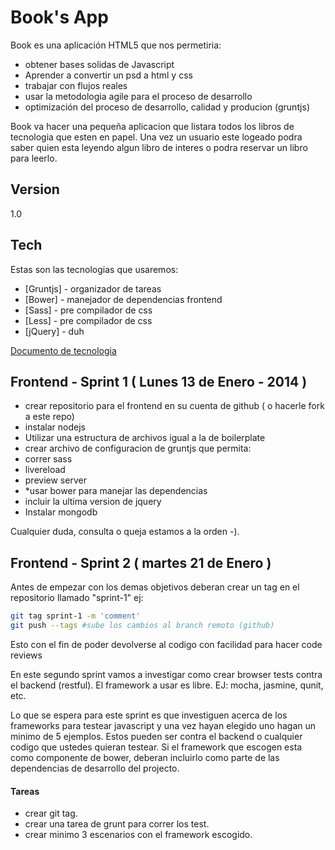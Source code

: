Book's App 
=========

Book es una aplicación HTML5 que nos permetiria:

  - obtener bases solidas de Javascript
  - Aprender a convertir un psd a html y css
  - trabajar con flujos reales
  - usar la metodologia agile para el proceso de desarrollo
  - optimización del proceso de desarrollo, calidad y producion (gruntjs)

Book va hacer una pequeña aplicacion que listara todos los libros de tecnologia que esten en papel. Una vez un usuario este logeado podra saber quien esta leyendo algun libro de interes o podra reservar un libro para leerlo.  

Version
----

1.0

Tech
-----------

Estas son las tecnologias que usaremos:

* [Gruntjs] - organizador de tareas 
* [Bower]   - manejador de dependencias frontend 
* [Sass]    - pre compilador de css
* [Less]    - pre compilador de css
* [jQuery]  - duh 

[Documento de tecnologia](https://drive.google.com/file/d/0B08r1h3RbqoEUjhZUzk5QWVscW8/edit?usp=sharing) 

<!--
Instalación del frontend
--------------


Necesitas tener instalado grunt-cli -g 
```sh
npm install -g grunt-cli 
```
si te da un error intenta con super usuario

```sh
sudo npm install -g grunt-cli 
```
haber o tener instalado compass 
```sh
gem install compass
```
clonar el repo 
```sh
git clone [git-repo-url] 
```
(si no tenemos instalado bower) lo instalamos global para futuros proyectos
```sh
npm install -g bower 
```
instalar dependencias del frontend
```sh
bower install  
```
instalar dependencias de nodejs
```sh
npm install
```
Correr app
```sh
grunt server
```
-->

## Frontend - Sprint 1 ( Lunes 13 de Enero - 2014 ) 
- crear repositorio para el frontend en su cuenta de github ( o hacerle fork a este repo)
- instalar nodejs
- Utilizar una estructura de archivos igual a la de boilerplate
- crear archivo de configuracion de gruntjs que permita:
 - correr sass
 - livereload
 - preview server
- *usar bower para manejar las dependencias 
 - incluir la ultima version de jquery
- Instalar mongodb 

Cualquier duda, consulta o queja estamos a la orden -).


## Frontend - Sprint 2 ( martes 21 de Enero ) 
Antes de empezar con los demas objetivos deberan crear un tag en el repositorio llamado "sprint-1" ej:
```sh
git tag sprint-1 -m 'comment'
git push --tags #sube los cambios al branch remoto (github)    
```
Esto con el fin de poder devolverse al codigo con facilidad para hacer code reviews

En este segundo sprint vamos a investigar como crear browser tests contra el backend (restful). El framework a usar es libre. EJ: mocha, jasmine, qunit, etc.

Lo que se espera para este sprint es que investiguen acerca de los frameworks para testear javascript y una vez hayan elegido uno hagan un minimo de 5 ejemplos. Estos pueden ser contra el backend o cualquier codigo que ustedes quieran testear. Si el framework que escogen esta como componente de bower, deberan incluirlo como parte de las dependencias de desarrollo del projecto.

#### Tareas 
- crear git tag.
- crear una tarea de grunt para correr los test.
- crear minimo 3 escenarios con el framework escogido.

<!--
## Frontend - Sprint 3 ( viernes 22 de Noviembre ) 

Suponiendo que hayan jugado con algun framework de testing antes de empezar con este sprint deberan crear un tag en el repositorio llamado "sprint-2" ej:
```sh
git tag sprint-2 -m 'ej: Chito pit comment: play with any testing framework (1) qunit'
git push --tags #sube los cambios al branch remoto (github)    
```

En este tercer sprint vamos a jugar con el backend. Para hacer el setup del proyecto de **backend** pueden serguir el siguiente link [jgatjens/book-backend](https://github.com/jgatjens/books-backend) . Vamos a crear los tests para probar las llamadas a los servicios del restful (routes).

#### Por ejemplo:
Para testear el GET /api/books 

vamos hacer un request a **http://localhost:port/api/books** y chequear que la respuesta 
sea un **JSON**, un status **200** y ademas contenga mas de un resultado.


### Routes

GET /api/books

GET '/api/books/:id'

POST '/api/books'

PUT '/api/books/:id'

PUT  '/api/books/:book/:user'

DELETE '/api/books/:book/:user'

DELETE '/api/books/:id'

Si tienen alguna pregunta de cualquier indole por favor hacerla.. nos ayuda a todos que tengan dudas y consultas que hacer. La idea de estos sprint es evacuar todas las dudas posibles y asi en un futuro tener soluciones rapidas asi que no se guarden ninguna preguntada o comentario valido. 


## Frontend - Sprint 4 ( viernes 06 de Diciembre ) 

Antes de empezar con este sprint deberan crear un tag en el repositorio llamado "sprint-3" ej:
```sh
git tag sprint-3 -m 'ej: testing backend api mocha'
git push --tags #sube los cambios al branch remoto (github)    
```

Llego la hora de convetir el psd a html y css. En el siguiente link pueden descargar los assets necesarios para el sprint-4 ( PSD, wireframe, libro " Scalable and Modular Architecture for CSS" ) [download](https://drive.google.com/folderview?id=0B08r1h3RbqoEdC12NVdjYl80SHc&usp=sharing).

#### Tareas 
- convertir psd a html y css (sin utilizar ningun framework de css, bootstrap, foundation, etc.., algo como skeleton o algun otro framework que solo sea el cascaron estaria bien. ej: [skeleton](http://www.getskeleton.com/) tambien esta dispobile en scss y sass via bower ``` bower install skeleton-sass ``` ).
- usar html5.
- responsive ( que tenga como minimo 3 breaks)
 - Desktops
 - Tablets 
 - Phones  
- deberan usar compass para generar los sprites.
- podran utilizar los mixins de compass (esquinas redondeadas, shadows, etc..).

Cualquier duda, consulta o queja estamos a la orden -).
-->
